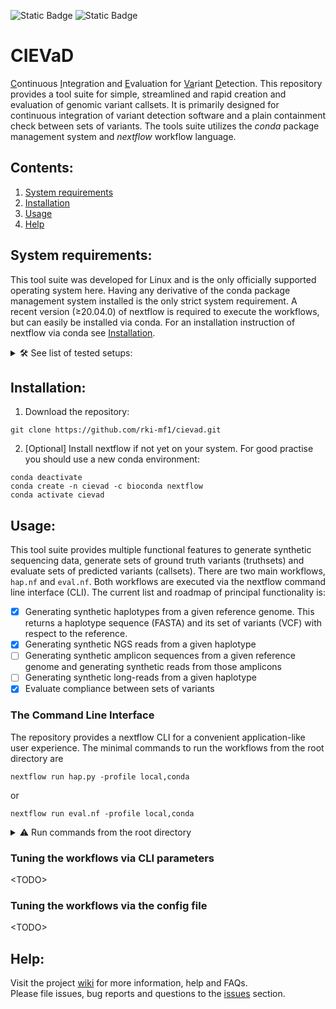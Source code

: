 ![Static Badge](https://img.shields.io/badge/requires-conda-blue)
![Static Badge](https://img.shields.io/badge/requires-nextflow-blue)

# CIEVaD
<ins>C</ins>ontinuous <ins>I</ins>ntegration and <ins>E</ins>valuation for <ins>Va</ins>riant <ins>D</ins>etection. This repository provides a tool suite for simple, streamlined and rapid creation and evaluation of genomic variant callsets. It is primarily designed for continuous integration of variant detection software and a plain containment check between sets of variants. The tools suite utilizes the _conda_ package management system and _nextflow_ workflow language.

## Contents:
1. [System requirements](#system-requirements)
2. [Installation](#installation)
3. [Usage](#usage)
4. [Help](#help)


## System requirements:

This tool suite was developed for Linux and is the only officially supported operating system here.
Having any derivative of the conda package management system installed is the only strict system requirement.
A recent version (≥20.04.0) of nextflow is required to execute the workflows, but can easily be installed via conda.
For an installation instruction of nextflow via conda see [Installation](#installation).

<details><summary>🛠️ See list of tested setups: </summary>
   
| Requirement | Tested with |
| --- | --- |
| 64 bits Linux operating system | Ubuntu 20.04.5 LTS |
| [Conda](https://docs.conda.io/en/latest/) | vers. 23.5.0, 24.1.2|
| [Nextflow](https://nextflow.io/) | vers. 20.04.0, 23.10.1 |

</details>


## Installation:

1. Download the repository:
```
git clone https://github.com/rki-mf1/cievad.git
```

2. [Optional] Install nextflow if not yet on your system. For good practise you should use a new conda environment:
```
conda deactivate
conda create -n cievad -c bioconda nextflow
conda activate cievad
```


## Usage:

This tool suite provides multiple functional features to generate synthetic sequencing data, generate sets of ground truth variants (truthsets) and evaluate sets of predicted variants (callsets).
There are two main workflows, `hap.nf` and `eval.nf`. 
Both workflows are executed via the nextflow command line interface (CLI).
The current list and roadmap of principal functionality is:
* [x] Generating synthetic haplotypes from a given reference genome. This returns a haplotype sequence (FASTA) and its set of variants (VCF) with respect to the reference.
* [x] Generating synthetic NGS reads from a given haplotype
* [ ] Generating synthetic amplicon sequences from a given reference genome and generating synthetic reads from those amplicons
* [ ] Generating synthetic long-reads from a given haplotype
* [x] Evaluate compliance between sets of variants

### The Command Line Interface
The repository provides a nextflow CLI for a convenient application-like user experience.
The minimal commands to run the workflows from the root directory are
```
nextflow run hap.py -profile local,conda
```
or
```
nextflow run eval.nf -profile local,conda
```

<details><summary>⚠️ Run commands from the root directory </summary>
Without further ado, please run the commands from a terminal at the top folder (root directory) of this repository.
Otherwise relative paths within the workflows might be invalid.
</details>

### Tuning the workflows via CLI parameters
\<TODO\>

### Tuning the workflows via the config file
\<TODO\>

## Help:

Visit the project [wiki](https://github.com/rki-mf1/imsmp-variant-calling-benchmark/wiki) for more information, help and FAQs. <br>
Please file issues, bug reports and questions to the [issues](https://github.com/rki-mf1/imsmp-variant-calling-benchmark/issues) section.
